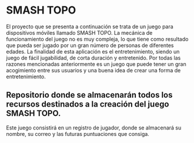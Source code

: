 # SMASH TOPO
El proyecto que se presenta a continuación se trata de un juego para dispositivos móviles llamado SMASH TOPO.
La mecánica de funcionamiento del juego no es muy compleja, lo que tiene como resultado que pueda ser jugado por un gran número de personas de diferentes edades.
La finalidad de esta aplicación es el entretenimiento, siendo un juego de fácil jugabilidad, de corta duración y entretenido.
Por todas las razones mencionadas anteriormente es un juego que puede tener un gran acogimiento entre sus usuarios y una buena idea de crear una forma de entretenimiento.
 ## Repositorio donde se almacenarán todos los recursos destinados a la creación del juego SMASH TOPO.
 Este juego consistirá en un registro de jugador, donde se almacenará su nombre, su correo y las futuras puntuaciones que consiga.
